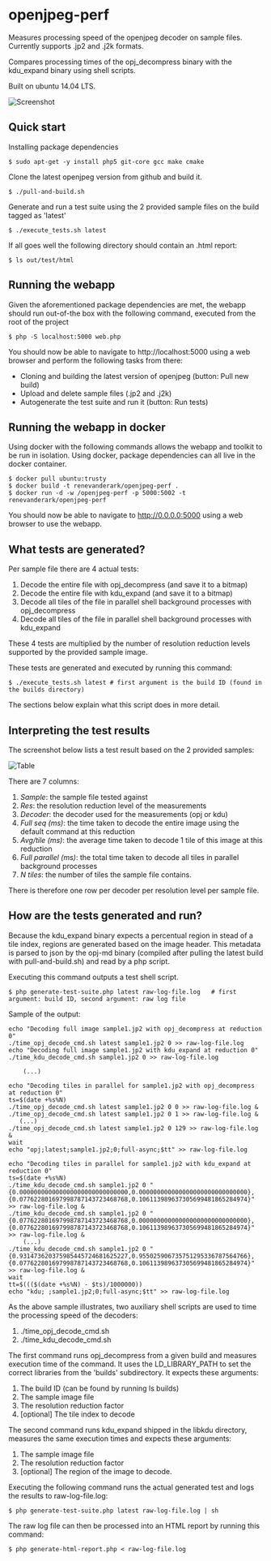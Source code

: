 # openjpeg-perf

Measures processing speed of the openjpeg decoder on sample files. Currently supports .jp2 and .j2k formats.

Compares processing times of the opj\_decompress binary with the kdu\_expand binary using shell scripts. 

Built on ubuntu 14.04 LTS.

![Screenshot](https://raw.githubusercontent.com/renevanderark/openjpeg-perf/master/screenshot.png)



Quick start
---

Installing package dependencies


	$ sudo apt-get -y install php5 git-core gcc make cmake


Clone the latest openjpeg version from github and build it.


	$ ./pull-and-build.sh


Generate and run a test suite using the 2 provided sample files on the build tagged as 'latest'


	$ ./execute_tests.sh latest


If all goes well the following directory should contain an .html report:


	$ ls out/test/html


Running the webapp
---

Given the aforementioned package dependencies are met, the webapp should run out-of-the box with the following command, executed from the root of the project


	$ php -S localhost:5000 web.php


You should now be able to navigate to http://localhost:5000 using a web browser and perform the following tasks from there:
- Cloning and building the latest version of openjpeg (button: Pull new build)
- Upload and delete sample files (.jp2 and .j2k)
- Autogenerate the test suite and run it (button: Run tests)


Running the webapp in docker
---
Using docker with the following commands allows the webapp and toolkit to be run in isolation. Using docker, package dependencies can all live in the docker container.

	$ docker pull ubuntu:trusty
	$ docker build -t renevanderark/openjpeg-perf .
	$ docker run -d -w /openjpeg-perf -p 5000:5002 -t renevanderark/openjpeg-perf

You should now be able to navigate to http://0.0.0.0:5000 using a web browser to use the webapp.


What tests are generated?
---
Per sample file there are 4 actual tests:

1. Decode the entire file with opj_decompress (and save it to a bitmap)
2. Decode the entire file with kdu_expand (and save it to a bitmap)
3. Decode all tiles of the file in parallel shell background processes with opj_decompress
4. Decode all tiles of the file in parallel shell background processes with kdu_expand

These 4 tests are multiplied by the number of resolution reduction levels supported by the provided sample image.

These tests are generated and executed by running this command:

	$ ./execute_tests.sh latest # first argument is the build ID (found in the builds directory)

The sections below explain what this script does in more detail.


Interpreting the test results
---

The screenshot below lists a test result based on the 2 provided samples:

![Table](https://raw.githubusercontent.com/renevanderark/openjpeg-perf/master/table.png)

There are 7 columns:

1. _Sample_: the sample file tested against
2. _Res_: the resolution reduction level of the measurements
3. _Decoder_: the decoder used for the measurements (opj or kdu)
4. _Full seq (ms)_: the time taken to decode the entire image using the default command at this reduction
5. _Avg/tile (ms)_: the average time taken to decode 1 tile of this image at this reduction
6. _Full parallel (ms)_: the total time taken to decode all tiles in parallel background processes
7. _N tiles_: the number of tiles the sample file contains.

There is therefore one row per decoder per resolution level per sample file.


How are the tests generated and run?
---
Because the kdu_expand binary expects a percentual region in stead of a tile index, regions are generated based on the image header.
This metadata is parsed to json by the opj-md binary (compiled after pulling the latest build with pull-and-build.sh) and read by a php script.

Executing this command outputs a test shell script.

	$ php generate-test-suite.php latest raw-log-file.log   # first argument: build ID, second argument: raw log file

Sample of the output:

	echo "Decoding full image sample1.jp2 with opj_decompress at reduction 0"
	./time_opj_decode_cmd.sh latest sample1.jp2 0 >> raw-log-file.log
	echo "Decoding full image sample1.jp2 with kdu_expand at reduction 0"
	./time_kdu_decode_cmd.sh sample1.jp2 0 >> raw-log-file.log

		(...)

	echo "Decoding tiles in parallel for sample1.jp2 with opj_decompress at reduction 0"
	ts=$(date +%s%N)
	./time_opj_decode_cmd.sh latest sample1.jp2 0 0 >> raw-log-file.log &
	./time_opj_decode_cmd.sh latest sample1.jp2 0 1 >> raw-log-file.log &
	   (...)
	./time_opj_decode_cmd.sh latest sample1.jp2 0 129 >> raw-log-file.log &
	wait
	echo "opj;latest;sample1.jp2;0;full-async;$tt" >> raw-log-file.log

	echo "Decoding tiles in parallel for sample1.jp2 with kdu_expand at reduction 0"
	ts=$(date +%s%N)
	./time_kdu_decode_cmd.sh sample1.jp2 0 "{0.000000000000000000000000000000,0.000000000000000000000000000000},{0.077622801697998787143723468768,0.106113989637305699481865284974}" >> raw-log-file.log &
	./time_kdu_decode_cmd.sh sample1.jp2 0 "{0.077622801697998787143723468768,0.000000000000000000000000000000},{0.077622801697998787143723468768,0.106113989637305699481865284974}" >> raw-log-file.log &
		(...)
	./time_kdu_decode_cmd.sh sample1.jp2 0 "{0.931473620375985445724681625227,0.955025906735751295336787564766},{0.077622801697998787143723468768,0.106113989637305699481865284974}" >> raw-log-file.log &
	wait
	tt=$((($(date +%s%N) - $ts)/1000000))
	echo "kdu; ;sample1.jp2;0;full-async;$tt" >> raw-log-file.log

As the above sample illustrates, two auxiliary shell scripts are used to time the processing speed of the decoders:

1. ./time\_opj_decode\_cmd.sh
2. ./time\_kdu_decode\_cmd.sh

The first command runs opj\_decompress from a given build and measures execution time of the command.
It uses the LD\_LIBRARY\_PATH to set the correct libraries from the 'builds' subdirectory.
It expects these arguments:

1. The build ID (can be found by running ls builds)
2. The sample image file
3. The resolution reduction factor
4. [optional] The tile index to decode

The second command runs kdu\_expand shipped in the libkdu directory, measures the same execution times and expects these arguments:

1. The sample image file
2. The resolution reduction factor
3. [optional] The region of the image to decode.

Executing the following command runs the actual generated test and logs the results to raw-log-file.log:
	
	$ php generate-test-suite.php latest raw-log-file.log | sh

The raw log file can then be processed into an HTML report by running this command:

	$ php generate-html-report.php < raw-log-file.log

